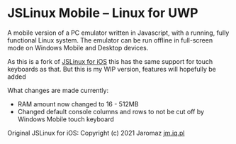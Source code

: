 # JSLinux Mobile – Linux for UWPA mobile version of a PC emulator written in Javascript, with a running, fully functional Linux system. The emulator can be run offline in full-screen mode on Windows Mobile and Desktop devices.As this is a fork of [JSLinux for iOS](https://github.com/jaromaz/jslinux-mobile) this has the same support for touch keyboards as that. But this is my WIP version, features will hopefully be addedWhat changes are made currently:- RAM amount now changed to 16 - 512MB- Changed default console columns and rows to not be cut off by Windows Mobile touch keyboardOriginal JSLinux for iOS: Copyright (c) 2021 Jaromaz [jm.iq.pl](https://jm.iq.pl/en)